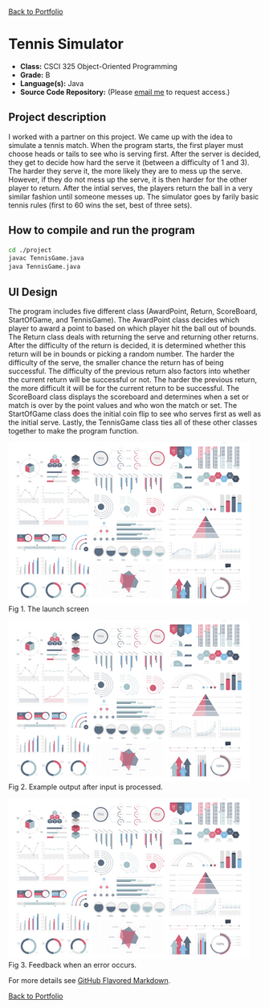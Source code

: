 [Back to Portfolio](./)

Tennis Simulator
===============

-   **Class:** CSCI 325 Object-Oriented Programming
-   **Grade:** B
-   **Language(s):** Java
-   **Source Code Repository:** (Please [email me](mailto:weddingzack@gmail.com?subject=GitHub%20Access) to request access.)

## Project description

I worked with a partner on this project. We came up with the idea to simulate a tennis match. When the program starts, the first player must choose heads or tails to see who is serving first. After the server is decided, they get to decide how hard the serve it (between a difficulty of 1 and 3). The harder they serve it, the more likely they are to mess up the serve. However, if they do not mess up the serve, it is then harder for the other player to return. After the intial serves, the players return the ball in a very similar fashion until someone messes up. The simulator goes by farily basic tennis rules (first to 60 wins the set, best of three sets).

## How to compile and run the program

```bash
cd ./project
javac TennisGame.java
java TennisGame.java
```

## UI Design

The program includes five different class (AwardPoint, Return, ScoreBoard, StartOfGame, and TennisGame). The AwardPoint class decides which player to award a point to based on which player hit the ball out of bounds. The Return class deals with returning the serve and returning other returns. After the difficulty of the return is decided, it is determined whether this return will be in bounds or picking a random number. The harder the difficulty of the serve, the smaller chance the return has of being successful. The difficulty of the previous return also factors into whether the current return will be successful or not. The harder the previous return, the more difficult it will be for the current return to be successful. The ScoreBoard class displays the scoreboard and determines when a set or match is over by the point values and who won the match or set. The StartOfGame class does the initial coin flip to see who serves first as well as the initial serve. Lastly, the TennisGame class ties all of these other classes together to make the program function.

![screenshot](images/dummy_thumbnail.jpg)  
Fig 1. The launch screen

![screenshot](images/dummy_thumbnail.jpg)  
Fig 2. Example output after input is processed.

![screenshot](images/dummy_thumbnail.jpg)  
Fig 3. Feedback when an error occurs.

For more details see [GitHub Flavored Markdown](https://guides.github.com/features/mastering-markdown/).

[Back to Portfolio](./)
